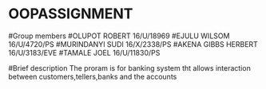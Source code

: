 # OOPASSIGNMENT
#Group members
#OLUPOT ROBERT    16/U/18969
#EJULU WILSOM     16/U/4720/PS
#MURINDANYI SUDI   16/X/2338/PS
#AKENA GIBBS HERBERT  16/U/3183/EVE
#TAMALE JOEL        16/U/11830/PS

#Brief description
The proram is for banking system tht allows interaction between customers,tellers,banks and the accounts
